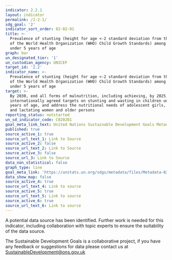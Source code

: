 ```yaml
---
indicator: 2.2.1
layout: indicator
permalink: /2-2-1/
sdg_goal: '2'
indicator_sort_order: 02-02-01
title: >-
  Prevalence of stunting (height for age <-2 standard deviation from the median
  of the World Health Organization (WHO) Child Growth Standards) among children
  under 5 years of age
graph: bar
un_designated_tier: '1'
un_custodian_agency: UNICEF
target_id: '2.2'
indicator_name: >-
  Prevalence of stunting (height for age <-2 standard deviation from the median
  of the World Health Organization (WHO) Child Growth Standards) among children
  under 5 years of age
target: >-
  By 2030, end all forms of malnutrition, including achieving, by 2025, the
  internationally agreed targets on stunting and wasting in children under 5
  years of age, and address the nutritional needs of adolescent girls, pregnant
  and lactating women and older persons
reporting_status: notstarted
un_sd_indicator_code: C020201
goal_meta_link_text: United Nations Sustainable Development Goals Metadata (pdf 232kB)
published: true
source_active_1: true
source_url_text_1: Link to Source
source_active_2: false
source_url_text_2: Link to Source
source_active_3: false
source_url_3: Link to Source
data_non_statistical: false
graph_type: line
goal_meta_link: 'https://unstats.un.org/sdgs/metadata/files/Metadata-02-02-01.pdf'
data_show_map: false
source_active_4: true
source_url_text_4: Link to source
source_active_5: true
source_url_text_5: Link to source
source_active_6: true
source_url_text_6: Link to source
---
```

A potential data source has been identified.  Further work is needed for this indicator, including collaboration with topic experts to ensure the suitability of the data source.  

The Sustainable Development Goals is a collaborative project, if you have any feedback or suggestions for data please contact us at <SustainableDevelopment@ons.gov.uk>
